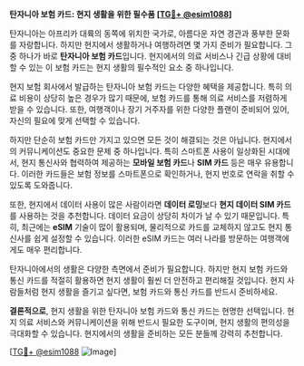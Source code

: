 **탄자니아 보험 카드: 현지 생활을 위한 필수품 [[TG💪+ @esim1088](https://t.me/s/esim1088)]**

탄자니아는 아프리카 대륙의 동쪽에 위치한 국가로, 아름다운 자연 경관과 풍부한 문화를 자랑합니다. 하지만 현지에서 생활하거나 여행하려면 몇 가지 준비가 필요합니다. 그중 하나가 바로 **탄자니아 보험 카드**입니다. 현지에서의 의료 서비스나 긴급 상황에 대비할 수 있는 이 보험 카드는 현지 생활의 필수적인 요소 중 하나입니다.

현지 보험 회사에서 발급하는 탄자니아 보험 카드는 다양한 혜택을 제공합니다. 특히 의료 비용이 상당히 높은 경우가 많기 때문에, 보험 카드를 통해 의료 서비스를 저렴하게 받을 수 있습니다. 또한, 여행객이나 장기 거주자를 위한 다양한 플랜이 준비되어 있어, 자신의 필요에 맞게 선택할 수 있습니다.

하지만 단순히 보험 카드만 가지고 있으면 모든 것이 해결되는 것은 아닙니다. 현지에서의 커뮤니케이션도 중요한 문제 중 하나입니다. 특히 스마트폰 사용이 일상화된 시대에서, 현지 통신사와 협력하여 제공하는 **모바일 보험 카드**나 **SIM 카드** 등은 매우 유용합니다. 이러한 카드들은 보험 정보를 스마트폰으로 확인하거나, 현지 번호로 연락을 취할 수 있도록 도와줍니다.

또한, 현지에서 데이터 사용이 많은 사람이라면 **데이터 로밍**보다 **현지 데이터 SIM 카드**를 사용하는 것을 추천합니다. 데이터 요금이 상당히 차이가 날 수 있기 때문입니다. 특히, 최근에는 **eSIM** 기술이 많이 활용되며, 물리적으로 카드를 교체하지 않고도 현지 통신사를 쉽게 설정할 수 있습니다. 이러한 eSIM 카드는 여러 나라를 방문하는 여행객에게도 매우 편리합니다.

탄자니아에서의 생활은 다양한 측면에서 준비가 필요합니다. 하지만 현지 보험 카드와 통신 카드를 적절히 활용하면 현지 생활이 훨씬 더 안전하고 편리해질 것입니다. 현지 사람들처럼 현지 생활을 즐기고 싶다면, 보험 카드와 통신 카드를 반드시 준비하세요.

**결론적으로**, 현지 생활을 위한 탄자니아 보험 카드와 통신 카드는 현명한 선택입니다. 현지 의료 서비스와 커뮤니케이션을 위해 반드시 필요한 도구이며, 현지 생활의 편의성을 극대화할 수 있습니다. 현지에서의 생활을 준비하는 모든 분들께 강력히 추천합니다.

[[TG💪+ @esim1088](https://t.me/s/esim1088) ![Image](https://i.postimg.cc/Y0z9fWf4/image.png)]